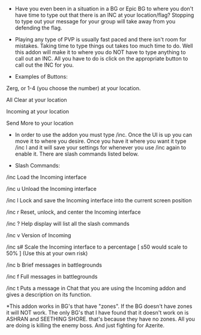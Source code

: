 



* Have you even been in a situation in a BG or Epic BG to where you don't have time to type out that there is an INC at your location/flag? Stopping to type out your message for your group will take away from you defending the flag. 

 

* Playing any type of PVP is usually fast paced and there isn't room for mistakes. Taking time to type things out takes too much time to do. Well this addon will make it to where you do NOT have to type anything to call out an INC. All you have to do is click on the appropriate button to call out the INC for you. 

 

* Examples of Buttons:

Zerg, or 1-4 (you choose the number) at your location.

All Clear at your location

Incoming at your location

Send More to your location

 

* In order to use the addon you must type /inc. Once the UI is up you can move it to where you desire. Once you have it where you want it type /inc l and it will save your settings for whenever you use /inc again to enable it. There are slash commands listed below.

 

* Slash Commands:

/inc Load the Incoming interface

/inc u Unload the Incoming interface

/inc l Lock and save the Incoming interface into the current screen position

/inc r Reset, unlock, and center the Incoming interface

/inc ? Help display will list all the slash commands

/inc v Version of Incoming

/inc s# Scale the Incoming interface to a percentage [ s50 would scale to 50% ]  (Use this at your own risk)

/inc b Brief messages in battlegrounds

/inc f Full messages in battlegrounds

/inc t Puts a message in Chat that you are using the Incoming addon and gives a description on its function.

 

*This addon works in BG's that have "zones". If the BG doesn't have zones it will NOT work. The only BG's that I have found that it doesn't work on is ASHRAN and SEETHING SHORE. that's because they have no zones. All you are doing is killing the enemy boss. And just fighting for Azerite.
